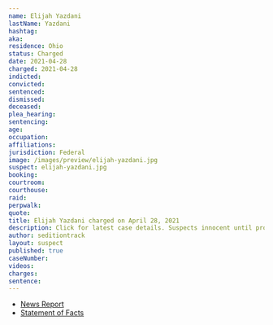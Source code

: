 ```yaml
---
name: Elijah Yazdani
lastName: Yazdani
hashtag:
aka:
residence: Ohio
status: Charged
date: 2021-04-28
charged: 2021-04-28
indicted:
convicted:
sentenced:
dismissed:
deceased:
plea_hearing:
sentencing:
age:
occupation:
affiliations:
jurisdiction: Federal
image: /images/preview/elijah-yazdani.jpg
suspect: elijah-yazdani.jpg
booking:
courtroom:
courthouse:
raid:
perpwalk:
quote:
title: Elijah Yazdani charged on April 28, 2021
description: Click for latest case details. Suspects innocent until proven guilty.
author: seditiontrack
layout: suspect
published: true
caseNumber:
videos:
charges:
sentence:
---
```

- [News Report](https://abcnews.go.com/US/facial-recognition-dating-apps-technology-helping-investigators-track/story?id=78196937)
- [Statement of Facts](https://www.justice.gov/usao-dc/case-multi-defendant/file/1392641/download)
